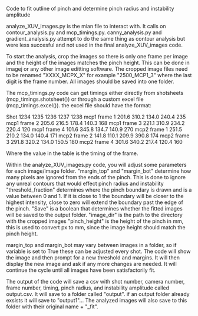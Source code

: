 Code to fit outline of pinch and determine pinch radius and instability amplitude

analyze_XUV_images.py is the mian file to interact with. It calls on contour_analysis.py and mcp_timings.py. 
canny_analysis.py and gradient_analysis.py attempt to do the same thing as contour analysis but were less succesful and not used in the final analyze_XUV_images code.

To start the analysis, crop the images so there is only one frame per image and the height of the images matches the pinch height. This can be done in imagej or any other image editting software.
The cropped image files need to be renamed "XXXX_MCPX_X" for example "2500_MCP1_3" where the last digit is the frame number. All images should be saved into one folder.

The mcp_timings.py code can get timings either directly from shotsheets (mcp_timings.shotsheet()) or through a custom excel file (mcp_timings.excel()). the excel file should have the format:

Shot             1234     1235    1236     1237    1238
mcp1 frame 1     201.6    310.2   134.0    240.4   235
mcp1 frame 2     205.6    216.5   178.4    140.3   168
mcp1 frame 3     221.1    310.9   234.2    220.4   120
mcp1 frame 4     101.6    345.8   134.7    140.9   270
mcp2 frame 1     251.5    210.2   134.0    140.4   171
mcp2 frame 2     141.8    110.1   209.9    390.8   174
mcp2 frame 3     291.8    320.2   134.0    150.5   180
mcp2 frame 4     301.6    340.2   217.4    120.4   160

Where the value in the table is the timing of the frame.

Within the analyze_XUV_images.py code, you will adjust some parameters for each image/image folder. 
"margin_top" and "margin_bot" determine how many pixels are ignored from the ends of the pinch. This is done to ignore any unreal contours that would effect pinch radius and instability
"threshold_fraction" determines where the pinch boundary is drawn and is a value between 0 and 1. If it is close to 1 the boundary will be closer to the highest intensity, close to zero will extend the boundary past the edge of the pinch.
"Save" is a boolean that determines whether the fitted images will be saved to the output folder.
"image_dir" is the path to the directory with the cropped images
"pinch_height" is the height of the pinch in mm, this is used to convert px to mm, since the image height should match the pinch height.

margin_top and margin_bot may vary between images in a folder, so if variable is set to True these can be adjusted every shot. The code will show the image and then prompt for a new threshold and margins.
It will then display the new image and ask if any more changes are needed. It will continue the cycle until all images have been satisfactorily fit.

The output of the code will save a csv with shot number, camera number, frame number, timing, pinch radius, and instability amplitude called output.csv. It will save to a folder called "output".
if an output folder already exsists it will save to "output1"... The analyzed images will also save to this folder with their original name + "_fit".
